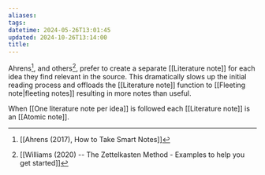 ```yaml
---
aliases: 
tags: 
datetime: 2024-05-26T13:01:45
updated: 2024-10-26T13:14:00
title: 
---
```

Ahrens[^1], and others[^2], prefer to create a separate [[Literature note]] for each idea they find relevant in the source. This dramatically slows up the initial reading process and offloads the [[Literature note]] function to [[Fleeting note|fleeting notes]] resulting in more notes than useful.

When [[One literature note per idea]] is followed each [[Literature note]] is an [[Atomic note]].

[^1]: [[Ahrens (2017), How to Take Smart Notes]]
[^2]: [[Williams (2020) -- The Zettelkasten Method - Examples to help you get started]]